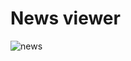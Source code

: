 # News viewer

![news](https://user-images.githubusercontent.com/68694844/120068921-1abf5c80-c0be-11eb-96bb-ce06bfe4b905.gif)
